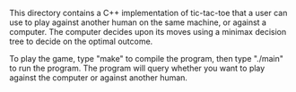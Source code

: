 This directory contains a C++ implementation of tic-tac-toe that a user can use to play
against another human on the same machine, or against a computer.  The computer decides
upon its moves using a minimax decision tree to decide on the optimal outcome.

To play the game, type "make" to compile the program, then type "./main" to run the
program.  The program will query whether you want to play against the computer or against
another human.
